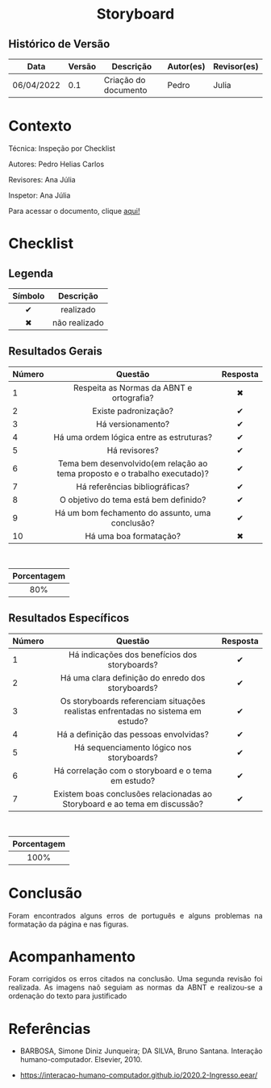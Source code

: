 # <center>Storyboard

## Histórico de Versão

| Data       | Versão | Descrição            | Autor(es) | Revisor(es) |
| ---------- | ------ | -------------------- | --------- | ----------- |
| 06/04/2022 | 0.1    | Criação do documento | Pedro     | Julia       |

<div align="justify">

# Contexto

Técnica: Inspeção por Checklist

Autores: Pedro Helias Carlos

Revisores: Ana Júlia

Inspetor: Ana Júlia

Para acessar o documento, clique <a href="documentos/paginas/projeto/StoryBoard/storyBoard.md">aqui!</a>

# Checklist

## Legenda

<div align="center">

| Símbolo   | Descrição              |
| --------- | ---------------------- |
| <center>✔ | <center>realizado      |
| <center>✖ | <center> não realizado |

</div>

## Resultados Gerais

<div align = "center">

| Número | Questão                                                                            | Resposta  |
| ------ | ---------------------------------------------------------------------------------- | --------- |
| 1      | <center>Respeita as Normas da ABNT e ortografia?                                   | <center>✖ |
| 2      | <center>Existe padronização?                                                       | <center>✔ |
| 3      | <center>Há versionamento?                                                          | <center>✔ |
| 4      | <center>Há uma ordem lógica entre as estruturas?                                   | <center>✔ |
| 5      | <center>Há revisores?                                                              | <center>✔ |
| 6      | <center>Tema bem desenvolvido(em relação ao tema proposto e o trabalho executado)? | <center>✔ |
| 7      | <center>Há referências bibliográficas?                                             | <center>✔ |
| 8      | <center>O objetivo do tema está bem definido?                                      | <center>✔ |
| 9      | <center>Há um bom fechamento do assunto, uma conclusão?                            | <center>✔ |
| 10     | <center>Há uma boa formatação?                                                     | <center>✖ |

<br>

| Porcentagem |
| ----------- |
| <center>80% |

</div>

## Resultados Específicos

<div align = "center">

| Número | Questão                                                                                  | Resposta  |
| ------ | ---------------------------------------------------------------------------------------- | --------- |
| 1      | <center> Há indicações dos benefícios dos storyboards?                                   | <center>✔ |
| 2      | <center>Há uma clara definição do enredo dos storyboards?                                | <center>✔ |
| 3      | <center>Os storyboards referenciam situações realistas enfrentadas no sistema em estudo? | <center>✔ |
| 4      | <center>Há a definição das pessoas envolvidas?                                           | <center>✔ |
| 5      | <center>Há sequenciamento lógico nos storyboards?                                        | <center>✔ |
| 6      | <center>Há correlação com o storyboard e o tema em estudo?                               | <center>✔ |
| 7      | <center>Existem boas conclusões relacionadas ao Storyboard e ao tema em discussão?       | <center>✔ |

<br>

| Porcentagem  |
| ------------ |
| <center>100% |

</div>

# Conclusão

Foram encontrados alguns erros de português e alguns problemas na formatação da página e nas figuras.

# Acompanhamento

Foram corrigidos os erros citados na conclusão. Uma segunda revisão foi realizada. As imagens naõ seguiam as normas da ABNT e realizou-se a ordenação do texto para justificado

# Referências

- BARBOSA, Simone Diniz Junqueira; DA SILVA, Bruno Santana. Interação humano-computador. Elsevier, 2010.

- https://interacao-humano-computador.github.io/2020.2-Ingresso.eear/

